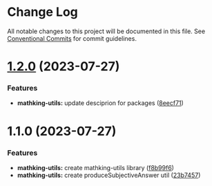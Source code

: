 # Change Log

All notable changes to this project will be documented in this file.
See [Conventional Commits](https://conventionalcommits.org) for commit guidelines.

# [1.2.0](https://github.com/weareteamturing/bombe/compare/@teamturing/mathking-utils@1.1.0...@teamturing/mathking-utils@1.2.0) (2023-07-27)

### Features

- **mathking-utils:** update desciprion for packages ([8eecf71](https://github.com/weareteamturing/bombe/commit/8eecf71dfb0b2c9d5eec56727e95b3203047c923))

# 1.1.0 (2023-07-27)

### Features

- **mathking-utils:** create mathking-utils library ([f8b99f6](https://github.com/weareteamturing/bombe/commit/f8b99f62c7faa422bff15e9f4dc563bc353ad715))
- **mathking-utils:** create produceSubjectiveAnswer util ([23b7457](https://github.com/weareteamturing/bombe/commit/23b7457bf36fdf71ce44481aee14373885e52495))
